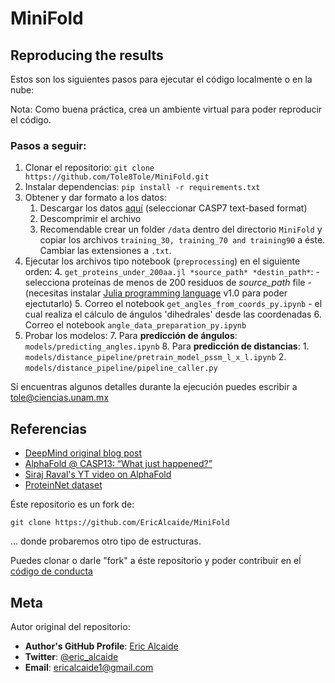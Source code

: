 # MiniFold



## Reproducing the results

Estos son los siguientes pasos para ejecutar el código localmente o en la nube:

Nota: Como buena práctica, crea un ambiente virtual para poder reproducir el código.

### Pasos a seguir:

1. Clonar el repositorio: `git clone https://github.com/Tole8Tole/MiniFold.git`
2. Instalar dependencias: `pip install -r requirements.txt`
3. Obtener y dar formato a los datos:
	1. Descargar los datos [aquí](https://github.com/aqlaboratory/proteinnet) (seleccionar CASP7 text-based format)
	2. Descomprimir el archivo
	3. Recomendable crear un folder `/data` dentro del directorio `MiniFold` y copiar los archivos `training_30, training_70 and training90` a éste. Cambiar las extensiones a `.txt`.
4. Ejecutar los archivos tipo notebook (`preprocessing`) en el siguiente orden:
	4. `get_proteins_under_200aa.jl *source_path* *destin_path*`:  - selecciona proteínas de menos de 200 residuos de *source_path* file - (necesitas instalar [Julia programming language](https://julialang.org/) v1.0 para poder ejectutarlo)
	5. Correo el notebook `get_angles_from_coords_py.ipynb` - el cual realiza el cálculo de ángulos 'dihedrales' desde las coordenadas
	6. Correo el notebook `angle_data_preparation_py.ipynb`
5. Probar los modelos:
	7. Para **predicción de ángulos**: `models/predicting_angles.ipynb`
	8. Para **predicción de distancias**:
		1. `models/distance_pipeline/pretrain_model_pssm_l_x_l.ipynb`
		2. `models/distance_pipeline/pipeline_caller.py`

Si encuentras algunos detalles durante la ejecución puedes escribir a tole@ciencias.unam.mx



## Referencias
* [DeepMind original blog post](https://deepmind.com/blog/alphafold/)
* [AlphaFold @ CASP13: “What just happened?”](https://moalquraishi.wordpress.com/2018/12/09/alphafold-casp13-what-just-happened/#s2.2)
* [Siraj Raval's YT video on AlphaFold](https://www.youtube.com/watch?v=cw6_OP5An8s)
* [ProteinNet dataset](https://github.com/aqlaboratory/proteinnet)


Éste repositorio es un fork de:

`git clone https://github.com/EricAlcaide/MiniFold`

... donde probaremos otro tipo de estructuras.
 
Puedes clonar o darle "fork" a éste repositorio y poder contribuir en eĺ [código de conducta](https://thoughtbot.com/open-source-code-of-conduct)
 
## Meta

Autor original del repositorio:
 
* **Author's GitHub Profile**: [Eric Alcaide](https://github.com/EricAlcaide/)
* **Twitter**: [@eric_alcaide](https://twitter.com/eric_alcaide)
* **Email**: ericalcaide1@gmail.com